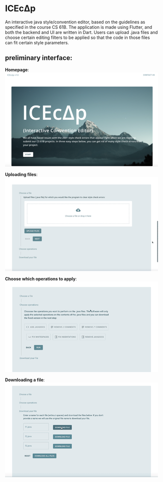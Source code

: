 # ICEcΔp
 An interactive java style/convention editor, based on the guidelines as specified in the course CS 61B.
 The application is made using Flutter, and both the backend and UI are written in Dart. 
 Users can upload .java files and choose certain editing filters to be applied so that the code in those files can fit certain style parameters. 
 
 ## preliminary interface:
 
 **Homepage**: 
  ![](src/assets/homepage.png)
 
 **Uploading files**: 
   ![](src/assets/upload.gif)
 
 **Choose which operations to apply**: 
  ![](src/assets/chooseops.gif)
 
 **Downloading a file**: 
 ![](src/assets/downloads.gif)
